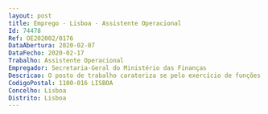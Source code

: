 ```yaml
--- 
layout: post
title: Emprego - Lisboa - Assistente Operacional
Id: 74478
Ref: OE202002/0176
DataAbertura: 2020-02-07
DataFecho: 2020-02-17
Trabalho: Assistente Operacional
Empregador: Secretaria-Geral do Ministério das Finanças
Descricao: O posto de trabalho carateriza se pelo exercício de funções inerentes à carreira e categoria de assistente operacional, de grau de complexidade funcional 1, de natureza executiva, de caráter manual ou mecânico, preferencialmente no âmbito da função de eletricista e enquadradas em diretivas gerais bem definidas e com grau de complexidade variáveis, bem como de outras tarefas de apoio elementares, indispensáveis ao funcionamento dos órgãos e serviços a quem a Secretaria Geral presta apoio, nas áreas de competências da Divisão de Gestão de Aprovisionamento e Património (DGAP), previstas no n.º 2.3. do Despacho n.º 799 2018, publicado no Diário da República, 2.ª série, n.º 14, de 19 01 2018.
CodigoPostal: 1100-016 LISBOA
Concelho: Lisboa
Distrito: Lisboa
--- 
```

